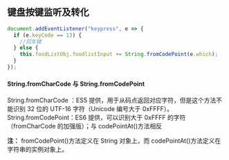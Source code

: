 ## 键盘按键监听及转化

```javascript
document.addEventListener("keypress", e => {
  if (e.keyCode == 13) {
    //回车键
  } else {
    this.foodListObj.foodlistInput += String.fromCodePoint(e.which);
  }
});
```

#### String.fromCharCode 与 String.fromCodePoint

String.fromCharCode ：ES5 提供，用于从码点返回对应字符，但是这个方法不能识别 32 位的 UTF-16 字符（Unicode 编号大于 0xFFFF）。
String.fromCodePoint：ES6 提供，可以识别大于 0xFFFF 的字符（fromCharCode 的加强版）；与 codePointAt()方法相反

**注：** fromCodePoint()方法定义在 String 对象上，而 codePointAt()方法定义在字符串的实例对象上。
